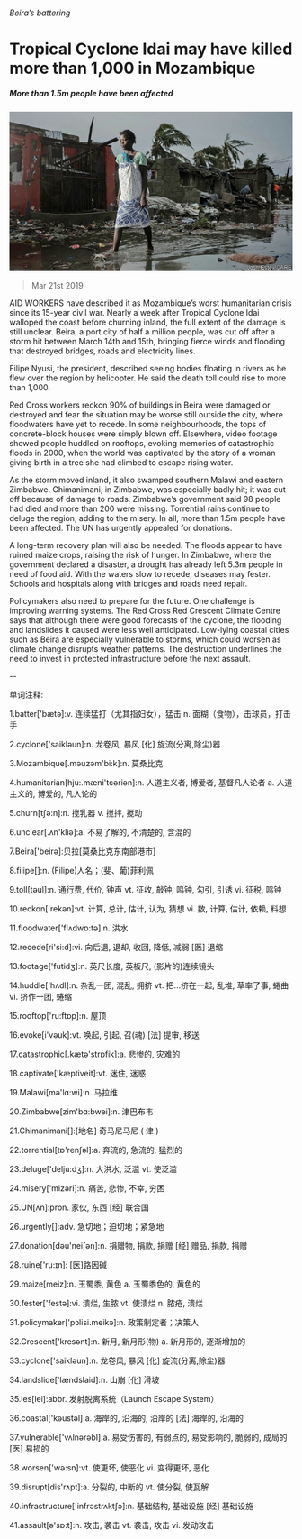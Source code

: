 ###### Beira’s battering

# Tropical Cyclone Idai may have killed more than 1,000 in Mozambique 

##### More than 1.5m people have been affected 

![image](images/20190323_map003.jpg) 

> Mar 21st 2019 

AID WORKERS have described it as Mozambique’s worst humanitarian crisis since its 15-year civil war. Nearly a week after Tropical Cyclone Idai walloped the coast before churning inland, the full extent of the damage is still unclear. Beira, a port city of half a million people, was cut off after a storm hit between March 14th and 15th, bringing fierce winds and flooding that destroyed bridges, roads and electricity lines. 

Filipe Nyusi, the president, described seeing bodies floating in rivers as he flew over the region by helicopter. He said the death toll could rise to more than 1,000. 

Red Cross workers reckon 90% of buildings in Beira were damaged or destroyed and fear the situation may be worse still outside the city, where floodwaters have yet to recede. In some neighbourhoods, the tops of concrete-block houses were simply blown off. Elsewhere, video footage showed people huddled on rooftops, evoking memories of catastrophic floods in 2000, when the world was captivated by the story of a woman giving birth in a tree she had climbed to escape rising water. 

As the storm moved inland, it also swamped southern Malawi and eastern Zimbabwe. Chimanimani, in Zimbabwe, was especially badly hit; it was cut off because of damage to roads. Zimbabwe’s government said 98 people had died and more than 200 were missing. Torrential rains continue to deluge the region, adding to the misery. In all, more than 1.5m people have been affected. The UN has urgently appealed for donations. 

A long-term recovery plan will also be needed. The floods appear to have ruined maize crops, raising the risk of hunger. In Zimbabwe, where the government declared a disaster, a drought has already left 5.3m people in need of food aid. With the waters slow to recede, diseases may fester. Schools and hospitals along with bridges and roads need repair. 

Policymakers also need to prepare for the future. One challenge is improving warning systems. The Red Cross Red Crescent Climate Centre says that although there were good forecasts of the cyclone, the flooding and landslides it caused were less well anticipated. Low-lying coastal cities such as Beira are especially vulnerable to storms, which could worsen as climate change disrupts weather patterns. The destruction underlines the need to invest in protected infrastructure before the next assault. 

-- 

 单词注释:

1.batter['bætә]:v. 连续猛打（尤其指妇女），猛击 n. 面糊（食物），击球员，打击手 

2.cyclone['saiklәun]:n. 龙卷风, 暴风 [化] 旋流(分离,除尘)器 

3.Mozambique[.mәuzәm'bi:k]:n. 莫桑比克 

4.humanitarian[hju:.mæni'tєәriәn]:n. 人道主义者, 博爱者, 基督凡人论者 a. 人道主义的, 博爱的, 凡人论的 

5.churn[tʃә:n]:n. 搅乳器 v. 搅拌, 搅动 

6.unclear[.ʌn'kliә]:a. 不易了解的, 不清楚的, 含混的 

7.Beira['beirә]:贝拉[莫桑比克东南部港市] 

8.filipe[]:n. (Filipe)人名；(斐、葡)菲利佩 

9.toll[tәul]:n. 通行费, 代价, 钟声 vt. 征收, 敲钟, 鸣钟, 勾引, 引诱 vi. 征税, 鸣钟 

10.reckon['rekәn]:vt. 计算, 总计, 估计, 认为, 猜想 vi. 数, 计算, 估计, 依赖, 料想 

11.floodwater['flʌdwɒ:tә]:n. 洪水 

12.recede[ri'si:d]:vi. 向后退, 退却, 收回, 降低, 减弱 [医] 退缩 

13.footage['futidʒ]:n. 英尺长度, 英板尺, (影片的)连续镜头 

14.huddle['hʌdl]:n. 杂乱一团, 混乱, 拥挤 vt. 把...挤在一起, 乱堆, 草率了事, 蜷曲 vi. 挤作一团, 蜷缩 

15.rooftop['ru:ftɒp]:n. 屋顶 

16.evoke[i'vәuk]:vt. 唤起, 引起, 召(魂) [法] 提审, 移送 

17.catastrophic[.kætә'strɒfik]:a. 悲惨的, 灾难的 

18.captivate['kæptiveit]:vt. 迷住, 迷惑 

19.Malawi[mә'lɑ:wi]:n. 马拉维 

20.Zimbabwe[zim'bɑ:bwei]:n. 津巴布韦 

21.Chimanimani[]:[地名] 奇马尼马尼 ( 津 ) 

22.torrential[tɒ'renʃәl]:a. 奔流的, 急流的, 猛烈的 

23.deluge['delju:dʒ]:n. 大洪水, 泛滥 vt. 使泛滥 

24.misery['mizәri]:n. 痛苦, 悲惨, 不幸, 穷困 

25.UN[ʌn]:pron. 家伙, 东西 [经] 联合国 

26.urgently[]:adv. 急切地；迫切地；紧急地 

27.donation[dәu'neiʃәn]:n. 捐赠物, 捐款, 捐赠 [经] 赠品, 捐款, 捐赠 

28.ruine['ru:ɪn]: [医]路因碱 

29.maize[meiz]:n. 玉蜀黍, 黄色 a. 玉蜀黍色的, 黄色的 

30.fester['festә]:vi. 溃烂, 生脓 vt. 使溃烂 n. 脓疮, 溃烂 

31.policymaker['pɔlisi.meikә]:n. 政策制定者；决策人 

32.Crescent['kresәnt]:n. 新月, 新月形(物) a. 新月形的, 逐渐增加的 

33.cyclone['saiklәun]:n. 龙卷风, 暴风 [化] 旋流(分离,除尘)器 

34.landslide['lændslaid]:n. 山崩 [化] 滑坡 

35.les[lei]:abbr. 发射脱离系统（Launch Escape System） 

36.coastal['kәustәl]:a. 海岸的, 沿海的, 沿岸的 [法] 海岸的, 沿海的 

37.vulnerable['vʌlnәrәbl]:a. 易受伤害的, 有弱点的, 易受影响的, 脆弱的, 成局的 [医] 易损的 

38.worsen['wә:sn]:vt. 使更坏, 使恶化 vi. 变得更坏, 恶化 

39.disrupt[dis'rʌpt]:a. 分裂的, 中断的 vt. 使分裂, 使瓦解 

40.infrastructure['infrәstrʌktʃә]:n. 基础结构, 基础设施 [经] 基础设施 

41.assault[ә'sɒ:t]:n. 攻击, 袭击 vt. 袭击, 攻击 vi. 发动攻击 

